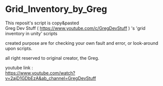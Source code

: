 # Grid_Inventory_by_Greg 



This reposit's script is copy&pasted     
Greg Dev Stuff ( https://www.youtube.com/c/GregDevStuff ) 's 'grid inventory in unity' scripts  

created purpose are for checking your own fault and error, or look-around upon scripts.

all right reserved to original creator, the Greg.

youtube link :   
https://www.youtube.com/watch?v=2ajD1GDbEzA&ab_channel=GregDevStuff
